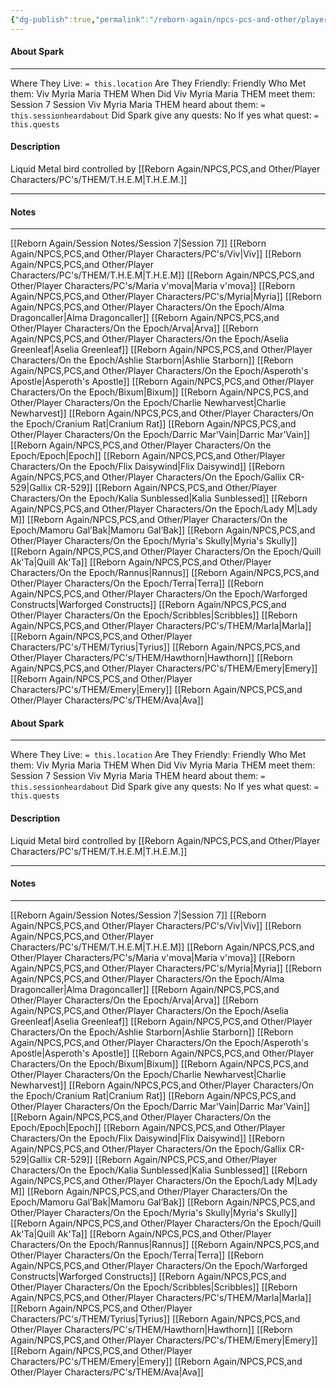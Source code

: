 ```yaml
---
{"dg-publish":true,"permalink":"/reborn-again/npcs-pcs-and-other/player-characters/pc-s/them/spark/"}
---
```



#### About Spark
---
Where They Live: `= this.location`
Are They Friendly: Friendly 
Who Met them: Viv Myria Maria THEM
When Did Viv Myria Maria THEM meet them: Session 7
Session Viv Myria Maria THEM heard about them: `= this.sessionheardabout`
Did Spark give any quests: No
	If yes what quest: `= this.quests`


#### Description
Liquid Metal bird controlled by [[Reborn Again/NPCS,PCS,and Other/Player Characters/PC's/THEM/T.H.E.M\|T.H.E.M.]]

---

#### Notes
---
[[Reborn Again/Session Notes/Session 7\|Session 7]]
[[Reborn Again/NPCS,PCS,and Other/Player Characters/PC's/Viv\|Viv]]
[[Reborn Again/NPCS,PCS,and Other/Player Characters/PC's/THEM/T.H.E.M\|T.H.E.M]]
[[Reborn Again/NPCS,PCS,and Other/Player Characters/PC's/Maria v'mova\|Maria v'mova]]
[[Reborn Again/NPCS,PCS,and Other/Player Characters/PC's/Myria\|Myria]]
[[Reborn Again/NPCS,PCS,and Other/Player Characters/On the Epoch/Alma Dragoncaller\|Alma Dragoncaller]]
[[Reborn Again/NPCS,PCS,and Other/Player Characters/On the Epoch/Arva\|Arva]]
[[Reborn Again/NPCS,PCS,and Other/Player Characters/On the Epoch/Aselia Greenleaf\|Aselia Greenleaf]]
[[Reborn Again/NPCS,PCS,and Other/Player Characters/On the Epoch/Ashlie Starborn\|Ashlie Starborn]]
[[Reborn Again/NPCS,PCS,and Other/Player Characters/On the Epoch/Asperoth's Apostle\|Asperoth's Apostle]]
[[Reborn Again/NPCS,PCS,and Other/Player Characters/On the Epoch/Bixum\|Bixum]]
[[Reborn Again/NPCS,PCS,and Other/Player Characters/On the Epoch/Charlie Newharvest\|Charlie Newharvest]]
[[Reborn Again/NPCS,PCS,and Other/Player Characters/On the Epoch/Cranium Rat\|Cranium Rat]]
[[Reborn Again/NPCS,PCS,and Other/Player Characters/On the Epoch/Darric Mar'Vain\|Darric Mar'Vain]]
[[Reborn Again/NPCS,PCS,and Other/Player Characters/On the Epoch/Epoch\|Epoch]]
[[Reborn Again/NPCS,PCS,and Other/Player Characters/On the Epoch/Flix Daisywind\|Flix Daisywind]]
[[Reborn Again/NPCS,PCS,and Other/Player Characters/On the Epoch/Gallix CR-529\|Gallix CR-529]]
[[Reborn Again/NPCS,PCS,and Other/Player Characters/On the Epoch/Kalia Sunblessed\|Kalia Sunblessed]]
[[Reborn Again/NPCS,PCS,and Other/Player Characters/On the Epoch/Lady M\|Lady M]]
[[Reborn Again/NPCS,PCS,and Other/Player Characters/On the Epoch/Mamoru Gal’Bak\|Mamoru Gal’Bak]]
[[Reborn Again/NPCS,PCS,and Other/Player Characters/On the Epoch/Myria's Skully\|Myria's Skully]]
[[Reborn Again/NPCS,PCS,and Other/Player Characters/On the Epoch/Quill Ak'Ta\|Quill Ak'Ta]]
[[Reborn Again/NPCS,PCS,and Other/Player Characters/On the Epoch/Rannus\|Rannus]]
[[Reborn Again/NPCS,PCS,and Other/Player Characters/On the Epoch/Terra\|Terra]]
[[Reborn Again/NPCS,PCS,and Other/Player Characters/On the Epoch/Warforged Constructs\|Warforged Constructs]]
[[Reborn Again/NPCS,PCS,and Other/Player Characters/On the Epoch/Scribbles\|Scribbles]]
[[Reborn Again/NPCS,PCS,and Other/Player Characters/PC's/THEM/Marla\|Marla]]
[[Reborn Again/NPCS,PCS,and Other/Player Characters/PC's/THEM/Tyrius\|Tyrius]]
[[Reborn Again/NPCS,PCS,and Other/Player Characters/PC's/THEM/Hawthorn\|Hawthorn]]
[[Reborn Again/NPCS,PCS,and Other/Player Characters/PC's/THEM/Emery\|Emery]]
[[Reborn Again/NPCS,PCS,and Other/Player Characters/PC's/THEM/Emery\|Emery]]
[[Reborn Again/NPCS,PCS,and Other/Player Characters/PC's/THEM/Ava\|Ava]]



#### About Spark
---
Where They Live: `= this.location`
Are They Friendly: Friendly 
Who Met them: Viv Myria Maria THEM
When Did Viv Myria Maria THEM meet them: Session 7
Session Viv Myria Maria THEM heard about them: `= this.sessionheardabout`
Did Spark give any quests: No
	If yes what quest: `= this.quests`


#### Description
Liquid Metal bird controlled by [[Reborn Again/NPCS,PCS,and Other/Player Characters/PC's/THEM/T.H.E.M\|T.H.E.M.]]

---

#### Notes
---
[[Reborn Again/Session Notes/Session 7\|Session 7]]
[[Reborn Again/NPCS,PCS,and Other/Player Characters/PC's/Viv\|Viv]]
[[Reborn Again/NPCS,PCS,and Other/Player Characters/PC's/THEM/T.H.E.M\|T.H.E.M]]
[[Reborn Again/NPCS,PCS,and Other/Player Characters/PC's/Maria v'mova\|Maria v'mova]]
[[Reborn Again/NPCS,PCS,and Other/Player Characters/PC's/Myria\|Myria]]
[[Reborn Again/NPCS,PCS,and Other/Player Characters/On the Epoch/Alma Dragoncaller\|Alma Dragoncaller]]
[[Reborn Again/NPCS,PCS,and Other/Player Characters/On the Epoch/Arva\|Arva]]
[[Reborn Again/NPCS,PCS,and Other/Player Characters/On the Epoch/Aselia Greenleaf\|Aselia Greenleaf]]
[[Reborn Again/NPCS,PCS,and Other/Player Characters/On the Epoch/Ashlie Starborn\|Ashlie Starborn]]
[[Reborn Again/NPCS,PCS,and Other/Player Characters/On the Epoch/Asperoth's Apostle\|Asperoth's Apostle]]
[[Reborn Again/NPCS,PCS,and Other/Player Characters/On the Epoch/Bixum\|Bixum]]
[[Reborn Again/NPCS,PCS,and Other/Player Characters/On the Epoch/Charlie Newharvest\|Charlie Newharvest]]
[[Reborn Again/NPCS,PCS,and Other/Player Characters/On the Epoch/Cranium Rat\|Cranium Rat]]
[[Reborn Again/NPCS,PCS,and Other/Player Characters/On the Epoch/Darric Mar'Vain\|Darric Mar'Vain]]
[[Reborn Again/NPCS,PCS,and Other/Player Characters/On the Epoch/Epoch\|Epoch]]
[[Reborn Again/NPCS,PCS,and Other/Player Characters/On the Epoch/Flix Daisywind\|Flix Daisywind]]
[[Reborn Again/NPCS,PCS,and Other/Player Characters/On the Epoch/Gallix CR-529\|Gallix CR-529]]
[[Reborn Again/NPCS,PCS,and Other/Player Characters/On the Epoch/Kalia Sunblessed\|Kalia Sunblessed]]
[[Reborn Again/NPCS,PCS,and Other/Player Characters/On the Epoch/Lady M\|Lady M]]
[[Reborn Again/NPCS,PCS,and Other/Player Characters/On the Epoch/Mamoru Gal’Bak\|Mamoru Gal’Bak]]
[[Reborn Again/NPCS,PCS,and Other/Player Characters/On the Epoch/Myria's Skully\|Myria's Skully]]
[[Reborn Again/NPCS,PCS,and Other/Player Characters/On the Epoch/Quill Ak'Ta\|Quill Ak'Ta]]
[[Reborn Again/NPCS,PCS,and Other/Player Characters/On the Epoch/Rannus\|Rannus]]
[[Reborn Again/NPCS,PCS,and Other/Player Characters/On the Epoch/Terra\|Terra]]
[[Reborn Again/NPCS,PCS,and Other/Player Characters/On the Epoch/Warforged Constructs\|Warforged Constructs]]
[[Reborn Again/NPCS,PCS,and Other/Player Characters/On the Epoch/Scribbles\|Scribbles]]
[[Reborn Again/NPCS,PCS,and Other/Player Characters/PC's/THEM/Marla\|Marla]]
[[Reborn Again/NPCS,PCS,and Other/Player Characters/PC's/THEM/Tyrius\|Tyrius]]
[[Reborn Again/NPCS,PCS,and Other/Player Characters/PC's/THEM/Hawthorn\|Hawthorn]]
[[Reborn Again/NPCS,PCS,and Other/Player Characters/PC's/THEM/Emery\|Emery]]
[[Reborn Again/NPCS,PCS,and Other/Player Characters/PC's/THEM/Emery\|Emery]]
[[Reborn Again/NPCS,PCS,and Other/Player Characters/PC's/THEM/Ava\|Ava]]


